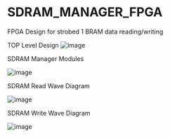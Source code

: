 # SDRAM_MANAGER_FPGA
FPGA Design for strobed 1 BRAM data reading/writing

TOP Level Design
![image](https://github.com/nodara3/SDRAM_MANAGER_FPGA/assets/122057844/daf14ed7-7dce-4b9f-9a80-7610ebcd2480)

SDRAM Manager Modules

![image](https://github.com/nodara3/SDRAM_MANAGER_FPGA/assets/122057844/6fb021cc-77db-4b33-bcf1-d49c7db45439)

SDRAM Read Wave Diagram

![image](https://github.com/nodara3/SDRAM_MANAGER_FPGA/assets/122057844/a164e1d7-b86e-45b7-8562-b8f746f26700)

SDRAM Write Wave Diagram

![image](https://github.com/nodara3/SDRAM_MANAGER_FPGA/assets/122057844/d2e2568b-33a4-4929-b6f5-c7996bb86cda)
